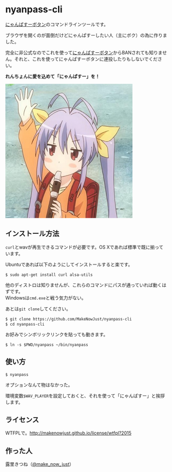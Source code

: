 nyanpass-cli
===

[にゃんぱすーボタン]のコマンドラインツールです。

ブラウザを開くのが面倒だけどにゃんぱすーしたい人（主にボク）の為に作りました。

完全に非公式なのでこれを使って[にゃんぱすーボタン]からBANされても知りません。それと、これを使ってにゃんぱすーボタンに連投したりもしないでください。

__れんちょんに愛を込めて「にゃんぱすー」を！__

![にゃんぱすー](https://raw.githubusercontent.com/MakeNowJust/nyanpass-cli/master/nyanpass.jpg)

インストール方法
---

`curl`とwavが再生できるコマンドが必要です。OS Xであれば標準で既に揃っています。

Ubuntuであれば以下のようにしてインストールすると楽です。

```console
$ sudo apt-get install curl alsa-utils
```

他のディストロは知りませんが、これらのコマンドにパスが通っていれば動くはずです。  
Windowsは`cmd.exe`と戦う気力がない。

あとは`git clone`してください。

```console
$ git clone https://github.com/MakeNowJust/nyanpass-cli
$ cd nyanpass-cli
```

お好みでシンボリックリンクを貼っても動きます。

```console
$ ln -s $PWD/nyanpass ~/bin/nyanpass
```


使い方
---

```console
$ nyanpass
```

オプションなんて物はなかった。

環境変数`$WAV_PLAYER`を設定しておくと、それを使って「にゃんぱすー」と挨拶します。


ライセンス
---

WTFPLで。<http://makenowjust.github.io/license/wtfpl?2015>


作った人
---

露里きつね（[@make\_now\_just](https://twitter.com/make_now_just)）


[にゃんぱすーボタン]: http://nyanpass.com
